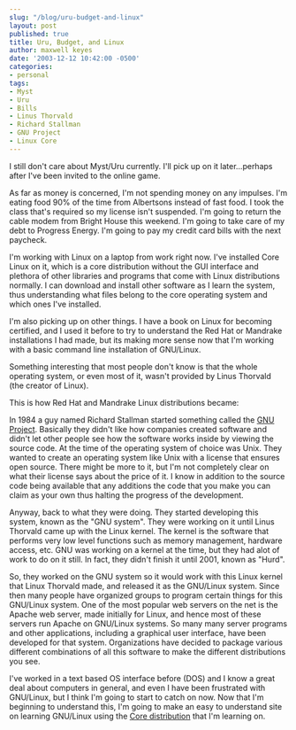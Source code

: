 ```yaml
---
slug: "/blog/uru-budget-and-linux"
layout: post
published: true
title: Uru, Budget, and Linux
author: maxwell keyes
date: '2003-12-12 10:42:00 -0500'
categories:
- personal
tags:
- Myst
- Uru
- Bills
- Linus Thorvald
- Richard Stallman
- GNU Project
- Linux Core
---
```


I still don't care about Myst/Uru currently. I'll pick up on it later...perhaps
after I've been invited to the online game.

As far as money is concerned, I'm not spending money on any impulses. I'm eating
food 90% of the time from Albertsons instead of fast food. I took the class
that's required so my license isn't suspended. I'm going to return the cable
modem from Bright House this weekend. I'm going to take care of my debt to
Progress Energy. I'm going to pay my credit card bills with the next paycheck.

I'm working with Linux on a laptop from work right now. I've installed Core
Linux on it, which is a core distribution without the GUI interface and plethora
of other libraries and programs that come with Linux distributions normally. I
can download and install other software as I learn the system, thus
understanding what files belong to the core operating system and which ones I've
installed.

I'm also picking up on other things. I have a book on Linux for becoming
certified, and I used it before to try to understand the Red Hat or Mandrake
installations I had made, but its making more sense now that I'm working with a
basic command line installation of GNU/Linux.

Something interesting that most people don't know is that the whole operating
system, or even most of it, wasn't provided by Linus Thorvald (the creator of
Linux).

This is how Red Hat and Mandrake Linux distributions became:

In 1984 a guy named Richard Stallman started something called the
[GNU Project](http://www.gnu.org/gnu/thegnuproject.html). Basically they didn't
like how companies created software and didn't let other people see how the
software works inside by viewing the source code. At the time of the operating
system of choice was Unix. They wanted to create an operating system like Unix
with a license that ensures open source. There might be more to it, but I'm not
completely clear on what their license says about the price of it. I know in
addition to the source code being available that any additions the code that you
make you can claim as your own thus halting the progress of the development.

Anyway, back to what they were doing. They started developing this system, known
as the "GNU system". They were working on it until Linus Thorvald came up with
the Linux kernel. The kernel is the software that performs very low level
functions such as memory management, hardware access, etc. GNU was working on a
kernel at the time, but they had alot of work to do on it still. In fact, they
didn't finish it until 2001, known as "Hurd".

So, they worked on the GNU system so it would work with this Linux kernel that
Linux Thorvald made, and released it as the GNU/Linux system. Since then many
people have organized groups to program certain things for this GNU/Linux
system. One of the most popular web servers on the net is the Apache web server,
made initially for Linux, and hence most of these servers run Apache on
GNU/Linux systems. So many many server programs and other applications,
including a graphical user interface, have been developed for that system.
Organizations have decided to package various different combinations of all this
software to make the different distributions you see.

I've worked in a text based OS interface before (DOS) and I know a great deal
about computers in general, and even I have been frustrated with GNU/Linux, but
I think I'm going to start to catch on now. Now that I'm beginning to understand
this, I'm going to make an easy to understand site on learning GNU/Linux using
the [Core distribution](http://coredistro.sourceforge.net/) that I'm learning
on.
